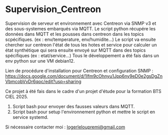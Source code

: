 # Supervision_Centreon
Supervision de serveur et environnement avec Centreon via SNMP v3 et des sous-systemes embarqués via MQTT.
Le script python récupére les données dans MQTT et les pousses dans centreon dans les topics scpécifiques. (ex : env/temperature, env/humidite...)
Le script va ensuite chercher sur centreon l'état de tous les hotes et service pour calculer un état synthétique qui sera ensuite envoyé sur MQTT dans des topics spécifiques (ex : etat/service...)
Tous le développement a été fais dans un env python sur une VM debian12.

Lien de procédure d'installation pour Centreon et configuration SNMP : 
https://docs.google.com/document/d/1lfm9cOhnyu1Jpp6ny9eD0e2gsDgZnVbmcobVvDr6qoc/edit?usp=sharing 

Ce projet à été fais dans le cadre d'un projet d'étude pour la formation BTS CIEL 2025.

1. Script bash pour envoyer des fausses valeurs dans MQTT.
2. Script bash pour setup l'environnement python et mettre le script en service systemd.


Si nécessaire contacter moi : logerleloupremi@gmail.com
